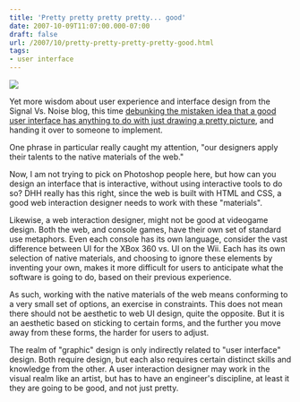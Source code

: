 ```yaml
---
title: 'Pretty pretty pretty pretty... good'
date: 2007-10-09T11:07:00.000-07:00
draft: false
url: /2007/10/pretty-pretty-pretty-pretty-good.html
tags: 
- user interface
---
```


[![](http://www.generiques-mag.com/documents/Image/betterlarry-782203.jpg)](http://www.generiques-mag.com/documents/Image/betterlarry-782203.jpg)

Yet more wisdom about user experience and interface design from the Signal Vs. Noise blog, this time [debunking the mistaken idea that a good user interface has anything to do with just drawing a pretty picture](http://www.37signals.com/svn/posts/642-ask-37signals-do-i-need-a-designer-to-make-pretty), and handing it over to someone to implement.  
  
One phrase in particular really caught my attention, "our designers apply their talents to the native materials of the web."  
  
Now, I am not trying to pick on Photoshop people here, but how can you design an interface that is interactive, without using interactive tools to do so? DHH really has this right, since the web is built with HTML and CSS, a good web interaction designer needs to work with these "materials".  
  
Likewise, a web interaction designer, might not be good at videogame design. Both the web, and console games, have their own set of standard use metaphors. Even each console has its own language, consider the vast difference between UI for the XBox 360 vs. UI on the Wii. Each has its own selection of native materials, and choosing to ignore these elements by inventing your own, makes it more difficult for users to anticipate what the software is going to do, based on their previous experience.  
  
As such, working with the native materials of the web means conforming to a very small set of options, an exercise in constraints. This does not mean there should not be aesthetic to web UI design, quite the opposite. But it is an aesthetic based on sticking to certain forms, and the further you move away from these forms, the harder for users to adjust.  
  
The realm of "graphic" design is only indirectly related to "user interface" design. Both require design, but each also requires certain distinct skills and knowledge from the other. A user interaction designer may work in the visual realm like an artist, but has to have an engineer's discipline, at least it they are going to be good, and not just pretty.
